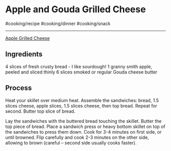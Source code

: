 # Apple and Gouda Grilled Cheese
#cooking/recipe #cooking/dinner #cooking/snack
- - - -
[Apple Grilled Cheese](https://domesticsuperhero.com/apple-grilled-cheese/)

## Ingredients
4 slices of fresh crusty bread - I like sourdough!
1 granny smith apple, peeled and sliced thinly
6 slices smoked or regular Gouda cheese
butter

## Process
Heat your skillet over medium heat. Assemble the sandwiches: bread, 1.5 slices cheese, apple slices, 1.5 slices cheese, then top bread. Repeat for second. Butter top slice of bread.

Lay the sandwiches with the buttered bread touching the skillet. Butter the top piece of bread. Place a sandwich press or heavy bottom skillet on top of the sandwiches to press them down. Cook for 3-4 minutes on first side, or until browned. Flip carefully and cook 2-3 minutes on the other side, allowing to brown (careful – second side usually cooks faster).